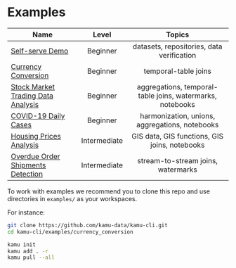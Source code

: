 # Examples <!-- omit in toc -->

| Name                                                        |    Level     |                          Topics                           |
| ----------------------------------------------------------- | :----------: | :-------------------------------------------------------: |
| [Self-serve Demo](/images/demo/README.md)                   |   Beginner   |         datasets, repositories, data verification         |
| [Currency Conversion](./currency_conversion.md)             |   Beginner   |                   temporal-table joins                    |
| [Stock Market Trading Data Analysis](./trading.md)          |   Beginner   | aggregations, temporal-table joins, watermarks, notebooks |
| [COVID-19 Daily Cases](./covid19.md)                        |   Beginner   |      harmonization, unions, aggregations, notebooks       |
| [Housing Prices Analysis](./housing_prices.md)              | Intermediate |       GIS data, GIS functions, GIS joins, notebooks       |
| [Overdue Order Shipments Detection](./overdue_shipments.md) | Intermediate |            stream-to-stream joins, watermarks             |

To work with examples we recommend you to clone this repo and use directories in `examples/` as your workspaces. 

For instance:

```bash
git clone https://github.com/kamu-data/kamu-cli.git
cd kamu-cli/examples/currency_conversion

kamu init
kamu add . -r
kamu pull --all
```
